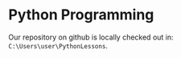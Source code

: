 # Python Programming

Our repository on github is locally checked out in: `C:\Users\user\PythonLessons`.